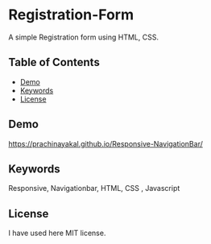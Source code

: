 # Registration-Form
A simple Registration form using HTML, CSS.


## Table of Contents

- [Demo](#demo)
- [Keywords](#keywords)
- [License](#license)

## Demo

https://prachinayakal.github.io/Responsive-NavigationBar/

## Keywords
Responsive, Navigationbar, HTML, CSS , Javascript

## License

I have used here MIT license.
